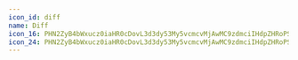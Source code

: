 ```yaml
---
icon_id: diff
name: Diff
icon_16: PHN2ZyB4bWxucz0iaHR0cDovL3d3dy53My5vcmcvMjAwMC9zdmciIHdpZHRoPSIxNiIgaGVpZ2h0PSIxNiIgdmlld0JveD0iMCAwIDE2IDE2Ij48cGF0aCBmaWxsLXJ1bGU9ImV2ZW5vZGQiIGQ9Ik04Ljc1IDEuNzVhLjc1Ljc1IDAgMDAtMS41IDBWNUg0YS43NS43NSAwIDAwMCAxLjVoMy4yNXYzLjI1YS43NS43NSAwIDAwMS41IDBWNi41SDEyQS43NS43NSAwIDAwMTIgNUg4Ljc1VjEuNzV6TTQgMTNhLjc1Ljc1IDAgMDAwIDEuNWg4YS43NS43NSAwIDEwMC0xLjVINHoiLz48L3N2Zz4=
icon_24: PHN2ZyB4bWxucz0iaHR0cDovL3d3dy53My5vcmcvMjAwMC9zdmciIHdpZHRoPSIyNCIgaGVpZ2h0PSIyNCIgdmlld0JveD0iMCAwIDI0IDI0Ij48cGF0aCBmaWxsLXJ1bGU9ImV2ZW5vZGQiIGQ9Ik0xMi4yNSAzLjVhLjc1Ljc1IDAgMDEuNzUuNzVWOC41aDQuMjVhLjc1Ljc1IDAgMDEwIDEuNUgxM3Y0LjI1YS43NS43NSAwIDAxLTEuNSAwVjEwSDcuMjVhLjc1Ljc1IDAgMDEwLTEuNWg0LjI1VjQuMjVhLjc1Ljc1IDAgMDEuNzUtLjc1ek02LjU2MiAxOS4yNWEuNzUuNzUgMCAwMS43NS0uNzVoOS45MzhhLjc1Ljc1IDAgMDEwIDEuNUg3LjMxMmEuNzUuNzUgMCAwMS0uNzUtLjc1eiIvPjwvc3ZnPg==
---
```

